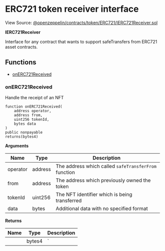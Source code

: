 # ERC721 token receiver interface

View Source: [@openzeppelin/contracts/token/ERC721/IERC721Receiver.sol](https://github.com/Dapp-Wizards/Avastars-Contracts/blob/master/@openzeppelin/contracts/token/ERC721/IERC721Receiver.sol)

**IERC721Receiver** 

Interface for any contract that wants to support safeTransfers
from ERC721 asset contracts.

## **Functions**

- [onERC721Received](#onerc721received)

### onERC721Received

Handle the receipt of an NFT

```solidity
function onERC721Received(
	address operator,
	address from,
	uint256 tokenId,
	bytes data
) 
public nonpayable
returns(bytes4)
```

**Arguments**

| Name        | Type           | Description  |
| ------------- |------------- | -----|
| operator | address | The address which called `safeTransferFrom` function | 
| from | address | The address which previously owned the token | 
| tokenId | uint256 | The NFT identifier which is being transferred | 
| data | bytes | Additional data with no specified format | 

**Returns**

| Name        | Type           | Description  |
| ------------- |------------- | -----|
|  | bytes4 | ` | 

